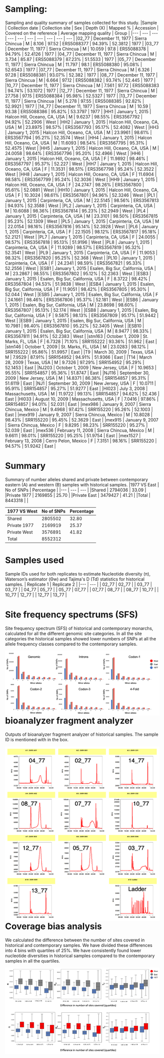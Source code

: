# Sampling: 
Sampling and quality summary of samples collected for this study.
|Sample | Collection date | Collection site | Sex | Depth (X) | Mapped % | Accession | Covered on the reference | Average mapping quality | Group |
|--- | --- | --- | --- | --- | --- | --- | --- | --- | --- |
|02_77 | December 11, 1977 | Sierra Chincua | M | 8.106 | 97.52 | ERS5088377 | 94.39% | 52.3812 | 1977 |
|03_77 | December 11, 1977 | Sierra Chincua | M | 10.059 | 97.8 | ERS5088378 | 94.79% | 52.4126 | 1977 |
|04_77 | December 11, 1977 | Sierra Chincua | M | 3.734 | 85.87 | ERS5088379 | 87.23% | 51.5533 | 1977 |
|05_77 | December 11, 1977 | Sierra Chincua | M | 11.797 | 98.1 | ERS5088380 | 95.08% | 52.6543 | 1977 |
|07_77 | December 11, 1977 | Sierra Chincua | M | 6.326 | 97.28 | ERS5088381 | 93.07% | 52.382 | 1977 |
|08_77 | December 11, 1977 | Sierra Chincua | M | 6.664 | 97.12 | ERS5088382 | 93.74% | 52.445 | 1977 |
|10_77 | December 11, 1977 | Sierra Chincua | M | 7.561 | 97.72 | ERS5088383 | 94.74% | 53.1072 | 1977 |
|12_77 | December 11, 1977 | Sierra Chincua | M | 27.758 | 97.15 | ERS5088384 | 95.98% | 52.5327 | 1977 |
|13_77 | December 11, 1977 | Sierra Chincua | M | 5.278 | 97.55 | ERS5088385 | 92.82% | 52.9921 | 1977 |
|14_77 | December 11, 1977 | Sierra Chincua | M | 10.59 | 93.38 | ERS5088386 | 95.82% | 53.3797 | 1977 |
|HH1 | January 1, 2015 | Halcon Hill, Oceano, CA, USA | M | 9.6237 | 98.55% | ERS3567792 | 94.92% | 52.2906 | West |
|HH2 | January 1, 2015 | Halcon Hill, Oceano, CA, USA | M | 23.8975 | 98.57% | ERS3567793 | 95.17% | 52.4082 | West |
|HH3 | January 1, 2015 | Halcon Hill, Oceano, CA, USA | M | 23.9961 | 98.61% | ERS3567794 | 95.21% | 52.3574 | West |
|HH4 | January 1, 2015 | Halcon Hill, Oceano, CA, USA | M | 11.6093 | 98.54% | ERS3567795 | 95.31% | 52.4575 | West |
|HH5 | January 1, 2015 | Halcon Hill, Oceano, CA, USA | M | 24.0058 | 98.64% | ERS3567796 | 95.20% | 52.4966 | West |
|HH6 | January 1, 2015 | Halcon Hill, Oceano, CA, USA | F | 11.9892 | 98.46% | ERS3567797 | 95.37% | 52.227 | West |
|HH7 | January 1, 2015 | Halcon Hill, Oceano, CA, USA | F | 11.3531 | 98.51% | ERS3567798 | 95.24% | 52.3522 | West |
|HH8 | January 1, 2015 | Halcon Hill, Oceano, CA, USA | F | 11.6904 | 98.58% | ERS3567799 | 95.24% | 52.3036 | West |
|HH9 | January 1, 2015 | Halcon Hill, Oceano, CA, USA | F | 24.2747 | 98.26% | ERS3567800 | 95.61% | 52.0881 | West |
|HH10 | January 1, 2015 | Halcon Hill, Oceano, CA, USA | F | 10.3024 | 98.61% | ERS3567801 | 94.96% | 52.3246 | West |
|PL1 | January 1, 2015 | Carpinteria, CA, USA | M | 22.5145 | 98.56% | ERS3567813 | 94.93% | 52.3588 | West |
|PL2 | January 1, 2015 | Carpinteria, CA, USA | M | 10.6088 | 98.36% | ERS3567814 | 95.23% | 52.2949 | West |
|PL4 | January 1, 2015 | Carpinteria, CA, USA | M | 23.3101 | 98.50% | ERS3567815 | 95.23% | 52.1309 | West |
|PL5 | January 1, 2015 | Carpinteria, CA, USA | M | 22.0154 | 98.16% | ERS3567816 | 95.14% | 52.3928 | West |
|PL6 | January 1, 2015 | Carpinteria, CA, USA | F | 22.1505 | 98.12% | ERS3567817 | 95.18% | 52.2121 | West |
|PL7 | January 1, 2015 | Carpinteria, CA, USA | F | 24.0055 | 98.57% | ERS3567818 | 95.13% | 51.9196 | West |
|PL8 | January 1, 2015 | Carpinteria, CA, USA | F | 11.9289 | 98.57% | ERS3567819 | 95.32% | 52.3541 | West |
|PL9 | January 1, 2015 | Carpinteria, CA, USA | F | 11.9053 | 98.32% | ERS3567820 | 95.25% | 52.368 | West |
|PL10 | January 1, 2015 | Carpinteria, CA, USA | F | 24.2341 | 98.59% | ERS3567821 | 95.33% | 52.2556 | West |
|ESB1 | January 1, 2015 | Esalen, Big Sur, California, USA | M | 23.2867 | 98.55% | ERS3567802 | 95.12% | 52.2363 | West |
|ESB3 | January 1, 2015 | Esalen, Big Sur, California, USA | F | 8.3722 | 98.42% | ERS3567804 | 94.53% | 51.9838 | West |
|ESB4 | January 1, 2015 | Esalen, Big Sur, California, USA | F | 11.9051 | 98.42% | ERS3567805 | 95.30% | 52.044 | West |
|ESB5 | January 1, 2015 | Esalen, Big Sur, California, USA | F | 24.1661 | 98.46% | ERS3567806 | 95.37% | 52.181 | West |
|ESB6 | January 1, 2015 | Esalen, Big Sur, California, USA | M | 23.8698 | 98.60% | ERS3567807 | 95.13% | 52.174 | West |
|ESB8 | January 1, 2015 | Esalen, Big Sur, California, USA | F | 9.5875 | 98.13% | ERS3567809 | 95.17% | 51.9442 | West |
|ESB9 | January 1, 2015 | Esalen, Big Sur, California, USA | M | 10.7981 | 98.40% | ERS3567810 | 95.22% | 52.3405 | West |
|ESB10 | January 1, 2015 | Esalen, Big Sur, California, USA | M | 8.9477 | 98.33% | ERS3567811 | 94.91% | 52.2383 | West |
|stm163 | October 1, 2009 | St. Marks, FL, USA | F | 6.7328 | 71.10% | SRR155222 | 93.36% | 51.962 | East |
|stm146 | October 1, 2009 | St. Marks, FL, USA | M | 23.0283 | 98.12% | SRR155222 | 95.86% | 51.9957 | East |
|T9 | March 30, 2009 | Texas, USA | M | 7.9529 | 87.91% | SRR154952 | 94.91% | 51.9366 | East |
|T14 | March 28, 2009 | Texas, USA | M | 9.7326 | 97.29% | SRR154952 | 95.29% | 52.1453 | East |
|NJ203 | October 1, 2009 | New Jersey, USA | F | 10.9653 | 95.55% | SRR154857 | 95.36% | 51.8747 | East |
|NJ116 | September 30, 2009 | New Jersey, USA | M | 14.8371 | 86.38% | SRR154857 | 95.31% | 51.6119 | East |
|NJ1 | September 30, 2009 | New Jersey, USA | F | 10.0711 | 95.91% | SRR154857 | 95.27% | 51.9277 | East |
|HI023 | July 3, 2008 | Massachusetts, USA | M | 11.9722 | 99.13% | SRR154857 | 94.62% | 52.436 | East |
|HI033 | August 10, 2009 | Massachusetts, USA | F | 7.0416 | 97.86% | SRR154857 | 94.01% | 52.031 | East |
|mex986 | January 9, 2007 | Sierra Chincua, Mexico | M | 9.4968 | 97.42% | SRR155220 | 95.26% | 52.1003 | East |
|mex919 | January 9, 2007 | Sierra Chincua, Mexico | M | 10.8028 | 98.43% | SRR155220 | 95.45% | 52.3629 | East |
|mex915 | January 9, 2007 | Sierra Chincua, Mexico | F | 9.8295 | 98.23% | SRR155220 | 95.27% | 52.039 | East |
|mex536 | February 11, 2008 | Sierra Chincua, Mexico | M | 9.6611 | 98.01% | SRR155220 | 95.25% | 51.9754 | East |
|mex1527 | February 13, 2008 | Cerro Pelon, Mexico | F | 7.3151 | 98.16% | SRR155220 | 94.57% | 51.9242 | East |

# Summary 

Summary of number alleles shared and private between contemporary eastern (A) and western (B) samples with historical samples. 
|1977 VS East | No of SNPs | Percentage |
|--- | --- | --- |
|Shared |	2794036 |	33.09 |
|Private 1977 | 2169855 |	25.70 |
|Private East | 3479427 |	41.21 |
|Total |	8443318	| |


|1977 VS West |	No of SNPs | Percentage |
|--- | --- | --- |
|Shared |	2805502 |	32.80 |
|Private 1977 |	2169919 |	25.37 |
|Private West |	3576891 |	41.82 |
|Total |	8552312 |	|

# Samples used
Sample IDs used for both replicates to estimate Nucleotide diversity (π), Waterson’s estimator (Θw) and Tajima's D (Td) statistics for historical samples. 
| Replicate 1 |	Replicate 2 |
|--- | --- |
| 02_77 | 02_77 |
| 03_77 | 03_77 |
| 04_77 | 05_77 |
| 05_77 | 07_77 |
| 07_77 | 08_77 |
| 08_77 | 10_77 |
| 10_77 | 12_77 |
| 12_77 | 13_77 |

# Site frequency spectrums (SFS)
Site frequency spectrum (SFS) of historical and contemporary monarchs, calculated for all the different genomic site categories. In all the site categories the historical samples showed lower numbers of SNPs at all the allele frequency classes compared to the contemporary samples. 

<img style="float: right;" src="./images/SFS.png">

# bioanalyzer fragment analyzer
Outputs of bioanalyzer fragment analyzer of historical samples.  The sample ID is mentioned with in the box.

<img style="float: right;" src="./images/bioan.png">

# Coverage bias analysis
We calculated the difference between the number of sites covered in historical and contemporary samples. We have divided these differences into 4 bins with quartiles of 25%. We have consistently found lower nucleotide diversities in historical samples compared to the contemporary samples in all the quartiles.

<img style="float: right;" src="./images/COV.png">



